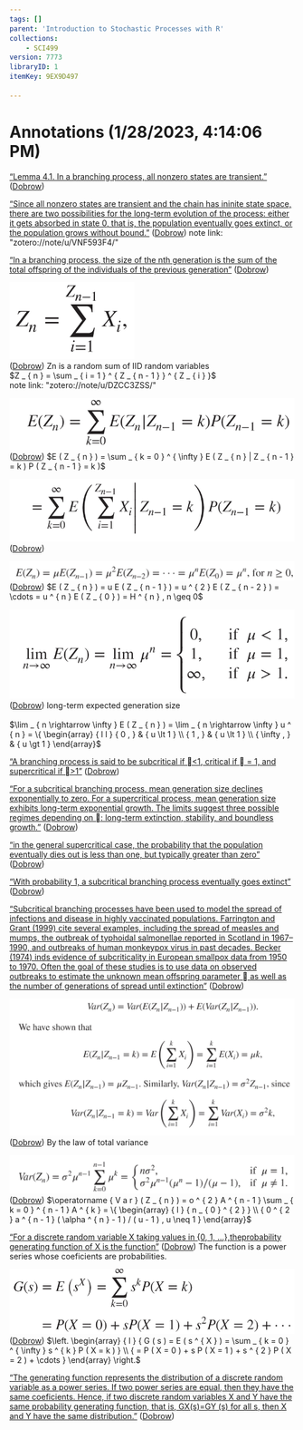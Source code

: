 ```yaml
---
tags: []
parent: 'Introduction to Stochastic Processes with R'
collections:
    - SCI499
version: 7773
libraryID: 1
itemKey: 9EX9D497

---
```

# Annotations (1/28/2023, 4:14:06 PM)

<span class="highlight" data-annotation="%7B%22attachmentURI%22%3A%22http%3A%2F%2Fzotero.org%2Fusers%2F5119930%2Fitems%2FPVWS76IN%22%2C%22annotationKey%22%3A%22PXJDHAW4%22%2C%22color%22%3A%22%23ffd400%22%2C%22pageLabel%22%3A%22183%22%2C%22position%22%3A%7B%22pageIndex%22%3A182%2C%22rects%22%3A%5B%5B62.909%2C68%2C339.872%2C77.056%5D%5D%7D%2C%22citationItem%22%3A%7B%22uris%22%3A%5B%22http%3A%2F%2Fzotero.org%2Fusers%2F5119930%2Fitems%2FI5WBS4XD%22%5D%2C%22locator%22%3A%22183%22%7D%7D" ztype="zhighlight"><a href="zotero://open-pdf/library/items/PVWS76IN?page=183&#x26;annotation=PXJDHAW4">“Lemma 4.1. In a branching process, all nonzero states are transient.”</a></span> <span class="citation" data-citation="%7B%22citationItems%22%3A%5B%7B%22uris%22%3A%5B%22http%3A%2F%2Fzotero.org%2Fusers%2F5119930%2Fitems%2FI5WBS4XD%22%5D%2C%22itemData%22%3A%7B%22id%22%3A%22http%3A%2F%2Fzotero.org%2Fusers%2F5119930%2Fitems%2FI5WBS4XD%22%2C%22type%22%3A%22book%22%2C%22language%22%3A%22en%22%2C%22source%22%3A%22Zotero%22%2C%22title%22%3A%22Introduction%20to%20Stochastic%20Processes%20with%20R%22%2C%22author%22%3A%5B%7B%22family%22%3A%22Dobrow%22%2C%22given%22%3A%22Robert%20P%22%7D%5D%2C%22citation-key%22%3A%22dobrowIntroductionStochasticProcesses%22%7D%7D%5D%2C%22properties%22%3A%7B%7D%7D" ztype="zcitation">(<span class="citation-item"><a href="zotero://select/library/items/I5WBS4XD">Dobrow</a></span>)</span>

<span class="highlight" data-annotation="%7B%22attachmentURI%22%3A%22http%3A%2F%2Fzotero.org%2Fusers%2F5119930%2Fitems%2FPVWS76IN%22%2C%22annotationKey%22%3A%22F7A5XIJZ%22%2C%22color%22%3A%22%23ffd400%22%2C%22pageLabel%22%3A%22184%22%2C%22position%22%3A%7B%22pageIndex%22%3A183%2C%22rects%22%3A%5B%5B64.152%2C385.934%2C386.971%2C395.349%5D%2C%5B52.2%2C374.054%2C386.934%2C383.469%5D%2C%5B52.2%2C362.173%2C386.907%2C371.588%5D%2C%5B52.2%2C350.284%2C79.573%2C359.699%5D%5D%7D%2C%22citationItem%22%3A%7B%22uris%22%3A%5B%22http%3A%2F%2Fzotero.org%2Fusers%2F5119930%2Fitems%2FI5WBS4XD%22%5D%2C%22locator%22%3A%22184%22%7D%7D" ztype="zhighlight"><a href="zotero://open-pdf/library/items/PVWS76IN?page=184&#x26;annotation=F7A5XIJZ">“Since all nonzero states are transient and the chain has ininite state space, there are two possibilities for the long-term evolution of the process: either it gets absorbed in state 0, that is, the population eventually goes extinct, or the population grows without bound.”</a></span> <span class="citation" data-citation="%7B%22citationItems%22%3A%5B%7B%22uris%22%3A%5B%22http%3A%2F%2Fzotero.org%2Fusers%2F5119930%2Fitems%2FI5WBS4XD%22%5D%2C%22itemData%22%3A%7B%22id%22%3A%22http%3A%2F%2Fzotero.org%2Fusers%2F5119930%2Fitems%2FI5WBS4XD%22%2C%22type%22%3A%22book%22%2C%22language%22%3A%22en%22%2C%22source%22%3A%22Zotero%22%2C%22title%22%3A%22Introduction%20to%20Stochastic%20Processes%20with%20R%22%2C%22author%22%3A%5B%7B%22family%22%3A%22Dobrow%22%2C%22given%22%3A%22Robert%20P%22%7D%5D%2C%22citation-key%22%3A%22dobrowIntroductionStochasticProcesses%22%7D%7D%5D%2C%22properties%22%3A%7B%7D%7D" ztype="zcitation">(<span class="citation-item"><a href="zotero://select/library/items/I5WBS4XD">Dobrow</a></span>)</span> note link: "zotero://note/u/VNF593F4/"

<span class="highlight" data-annotation="%7B%22attachmentURI%22%3A%22http%3A%2F%2Fzotero.org%2Fusers%2F5119930%2Fitems%2FPVWS76IN%22%2C%22annotationKey%22%3A%22DSS9GUTQ%22%2C%22color%22%3A%22%23ffd400%22%2C%22pageLabel%22%3A%22184%22%2C%22position%22%3A%7B%22pageIndex%22%3A183%2C%22rects%22%3A%5B%5B52.2%2C294.935%2C386.941%2C304.349%5D%2C%5B52.201%2C283.054%2C228.221%2C292.469%5D%5D%7D%2C%22citationItem%22%3A%7B%22uris%22%3A%5B%22http%3A%2F%2Fzotero.org%2Fusers%2F5119930%2Fitems%2FI5WBS4XD%22%5D%2C%22locator%22%3A%22184%22%7D%7D" ztype="zhighlight"><a href="zotero://open-pdf/library/items/PVWS76IN?page=184&#x26;annotation=DSS9GUTQ">“In a branching process, the size of the nth generation is the sum of the total offspring of the individuals of the previous generation”</a></span> <span class="citation" data-citation="%7B%22citationItems%22%3A%5B%7B%22uris%22%3A%5B%22http%3A%2F%2Fzotero.org%2Fusers%2F5119930%2Fitems%2FI5WBS4XD%22%5D%2C%22itemData%22%3A%7B%22id%22%3A%22http%3A%2F%2Fzotero.org%2Fusers%2F5119930%2Fitems%2FI5WBS4XD%22%2C%22type%22%3A%22book%22%2C%22language%22%3A%22en%22%2C%22source%22%3A%22Zotero%22%2C%22title%22%3A%22Introduction%20to%20Stochastic%20Processes%20with%20R%22%2C%22author%22%3A%5B%7B%22family%22%3A%22Dobrow%22%2C%22given%22%3A%22Robert%20P%22%7D%5D%2C%22citation-key%22%3A%22dobrowIntroductionStochasticProcesses%22%7D%7D%5D%2C%22properties%22%3A%7B%7D%7D" ztype="zcitation">(<span class="citation-item"><a href="zotero://select/library/items/I5WBS4XD">Dobrow</a></span>)</span>

![\<img alt="" data-attachment-key="Z9ZIH4TB" src="attachments/Z9ZIH4TB.png" ztype="zimage">](attachments/Z9ZIH4TB.png)\
<span class="citation" data-citation="%7B%22citationItems%22%3A%5B%7B%22uris%22%3A%5B%22http%3A%2F%2Fzotero.org%2Fusers%2F5119930%2Fitems%2FI5WBS4XD%22%5D%2C%22itemData%22%3A%7B%22id%22%3A%22http%3A%2F%2Fzotero.org%2Fusers%2F5119930%2Fitems%2FI5WBS4XD%22%2C%22type%22%3A%22book%22%2C%22language%22%3A%22en%22%2C%22source%22%3A%22Zotero%22%2C%22title%22%3A%22Introduction%20to%20Stochastic%20Processes%20with%20R%22%2C%22author%22%3A%5B%7B%22family%22%3A%22Dobrow%22%2C%22given%22%3A%22Robert%20P%22%7D%5D%2C%22citation-key%22%3A%22dobrowIntroductionStochasticProcesses%22%7D%7D%5D%2C%22properties%22%3A%7B%7D%7D" ztype="zcitation">(<span class="citation-item"><a href="zotero://select/library/items/I5WBS4XD">Dobrow</a></span>)</span> Zn is a random sum of IID random variables\
\$Z \_ { n } = \sum \_ { i = 1 } ^ { Z \_ { n - 1 } } ^ { Z \_ { i } }\$\
note link: "zotero://note/u/DZCC3ZSS/"

![\<img alt="" data-attachment-key="KNJ7HW6E" src="attachments/KNJ7HW6E.png" ztype="zimage">](attachments/KNJ7HW6E.png)\
<span class="citation" data-citation="%7B%22citationItems%22%3A%5B%7B%22uris%22%3A%5B%22http%3A%2F%2Fzotero.org%2Fusers%2F5119930%2Fitems%2FI5WBS4XD%22%5D%2C%22itemData%22%3A%7B%22id%22%3A%22http%3A%2F%2Fzotero.org%2Fusers%2F5119930%2Fitems%2FI5WBS4XD%22%2C%22type%22%3A%22book%22%2C%22language%22%3A%22en%22%2C%22source%22%3A%22Zotero%22%2C%22title%22%3A%22Introduction%20to%20Stochastic%20Processes%20with%20R%22%2C%22author%22%3A%5B%7B%22family%22%3A%22Dobrow%22%2C%22given%22%3A%22Robert%20P%22%7D%5D%2C%22citation-key%22%3A%22dobrowIntroductionStochasticProcesses%22%7D%7D%5D%2C%22properties%22%3A%7B%7D%7D" ztype="zcitation">(<span class="citation-item"><a href="zotero://select/library/items/I5WBS4XD">Dobrow</a></span>)</span> \$E ( Z \_ { n } ) = \sum \_ { k = 0 } ^ { \infty } E ( Z \_ { n } | Z \_ { n - 1 } = k ) P ( Z \_ { n - 1 } = k )\$

![\<img alt="" data-attachment-key="3WXATQQL" src="attachments/3WXATQQL.png" ztype="zimage">](attachments/3WXATQQL.png)\
<span class="citation" data-citation="%7B%22citationItems%22%3A%5B%7B%22uris%22%3A%5B%22http%3A%2F%2Fzotero.org%2Fusers%2F5119930%2Fitems%2FI5WBS4XD%22%5D%2C%22itemData%22%3A%7B%22id%22%3A%22http%3A%2F%2Fzotero.org%2Fusers%2F5119930%2Fitems%2FI5WBS4XD%22%2C%22type%22%3A%22book%22%2C%22language%22%3A%22en%22%2C%22source%22%3A%22Zotero%22%2C%22title%22%3A%22Introduction%20to%20Stochastic%20Processes%20with%20R%22%2C%22author%22%3A%5B%7B%22family%22%3A%22Dobrow%22%2C%22given%22%3A%22Robert%20P%22%7D%5D%2C%22citation-key%22%3A%22dobrowIntroductionStochasticProcesses%22%7D%7D%5D%2C%22properties%22%3A%7B%7D%7D" ztype="zcitation">(<span class="citation-item"><a href="zotero://select/library/items/I5WBS4XD">Dobrow</a></span>)</span>

![\<img alt="" data-attachment-key="DN99M4TL" src="attachments/DN99M4TL.png" ztype="zimage">](attachments/DN99M4TL.png)\
<span class="citation" data-citation="%7B%22citationItems%22%3A%5B%7B%22uris%22%3A%5B%22http%3A%2F%2Fzotero.org%2Fusers%2F5119930%2Fitems%2FI5WBS4XD%22%5D%2C%22itemData%22%3A%7B%22id%22%3A%22http%3A%2F%2Fzotero.org%2Fusers%2F5119930%2Fitems%2FI5WBS4XD%22%2C%22type%22%3A%22book%22%2C%22language%22%3A%22en%22%2C%22source%22%3A%22Zotero%22%2C%22title%22%3A%22Introduction%20to%20Stochastic%20Processes%20with%20R%22%2C%22author%22%3A%5B%7B%22family%22%3A%22Dobrow%22%2C%22given%22%3A%22Robert%20P%22%7D%5D%2C%22citation-key%22%3A%22dobrowIntroductionStochasticProcesses%22%7D%7D%5D%2C%22properties%22%3A%7B%7D%7D" ztype="zcitation">(<span class="citation-item"><a href="zotero://select/library/items/I5WBS4XD">Dobrow</a></span>)</span> \$E ( Z \_ { n } ) = u E ( Z \_ { n - 1 } ) = u ^ { 2 } E ( Z \_ { n - 2 } ) = \cdots = u ^ { n } E ( Z \_ { 0 } ) = H ^ { n } , n \geq 0\$

![\<img alt="" data-attachment-key="4PDV699B" src="attachments/4PDV699B.png" ztype="zimage">](attachments/4PDV699B.png)\
<span class="citation" data-citation="%7B%22citationItems%22%3A%5B%7B%22uris%22%3A%5B%22http%3A%2F%2Fzotero.org%2Fusers%2F5119930%2Fitems%2FI5WBS4XD%22%5D%2C%22itemData%22%3A%7B%22id%22%3A%22http%3A%2F%2Fzotero.org%2Fusers%2F5119930%2Fitems%2FI5WBS4XD%22%2C%22type%22%3A%22book%22%2C%22language%22%3A%22en%22%2C%22source%22%3A%22Zotero%22%2C%22title%22%3A%22Introduction%20to%20Stochastic%20Processes%20with%20R%22%2C%22author%22%3A%5B%7B%22family%22%3A%22Dobrow%22%2C%22given%22%3A%22Robert%20P%22%7D%5D%2C%22citation-key%22%3A%22dobrowIntroductionStochasticProcesses%22%7D%7D%5D%2C%22properties%22%3A%7B%7D%7D" ztype="zcitation">(<span class="citation-item"><a href="zotero://select/library/items/I5WBS4XD">Dobrow</a></span>)</span> long-term expected generation size\
\
\$\lim \_ { n \rightarrow \infty } E ( Z \_ { n } ) = \lim \_ { n \rightarrow \infty } u ^ { n } = \\{ \begin{array} { l l } { 0 , } & { u \lt 1 } \\\ { 1 , } & { u \lt 1 } \\\ { \infty , } & { u \gt 1 } \end{array}\$

<span class="highlight" data-annotation="%7B%22attachmentURI%22%3A%22http%3A%2F%2Fzotero.org%2Fusers%2F5119930%2Fitems%2FPVWS76IN%22%2C%22annotationKey%22%3A%227TCSCDKA%22%2C%22color%22%3A%22%23ffd400%22%2C%22pageLabel%22%3A%22185%22%2C%22position%22%3A%7B%22pageIndex%22%3A184%2C%22rects%22%3A%5B%5B65.901%2C242.07%2C388.68%2C251.933%5D%2C%5B53.948%2C230.028%2C142.241%2C239.891%5D%5D%7D%2C%22citationItem%22%3A%7B%22uris%22%3A%5B%22http%3A%2F%2Fzotero.org%2Fusers%2F5119930%2Fitems%2FI5WBS4XD%22%5D%2C%22locator%22%3A%22185%22%7D%7D" ztype="zhighlight"><a href="zotero://open-pdf/library/items/PVWS76IN?page=185&#x26;annotation=7TCSCDKA">“A branching process is said to be subcritical if 󑰀&#x3C;1, critical if 󑰀 = 1, and supercritical if 󑰀>1”</a></span> <span class="citation" data-citation="%7B%22citationItems%22%3A%5B%7B%22uris%22%3A%5B%22http%3A%2F%2Fzotero.org%2Fusers%2F5119930%2Fitems%2FI5WBS4XD%22%5D%2C%22itemData%22%3A%7B%22id%22%3A%22http%3A%2F%2Fzotero.org%2Fusers%2F5119930%2Fitems%2FI5WBS4XD%22%2C%22type%22%3A%22book%22%2C%22language%22%3A%22en%22%2C%22source%22%3A%22Zotero%22%2C%22title%22%3A%22Introduction%20to%20Stochastic%20Processes%20with%20R%22%2C%22author%22%3A%5B%7B%22family%22%3A%22Dobrow%22%2C%22given%22%3A%22Robert%20P%22%7D%5D%2C%22citation-key%22%3A%22dobrowIntroductionStochasticProcesses%22%7D%7D%5D%2C%22properties%22%3A%7B%7D%7D" ztype="zcitation">(<span class="citation-item"><a href="zotero://select/library/items/I5WBS4XD">Dobrow</a></span>)</span>

<span class="highlight" data-annotation="%7B%22attachmentURI%22%3A%22http%3A%2F%2Fzotero.org%2Fusers%2F5119930%2Fitems%2FPVWS76IN%22%2C%22annotationKey%22%3A%22KB5ZCKQB%22%2C%22color%22%3A%22%23ffd400%22%2C%22pageLabel%22%3A%22185%22%2C%22position%22%3A%7B%22pageIndex%22%3A184%2C%22rects%22%3A%5B%5B148.865%2C230.028%2C388.677%2C239.891%5D%2C%5B53.948%2C218.435%2C388.722%2C227.849%5D%2C%5B53.948%2C206.393%2C388.675%2C215.807%5D%2C%5B53.948%2C193.894%2C346.673%2C203.757%5D%5D%7D%2C%22citationItem%22%3A%7B%22uris%22%3A%5B%22http%3A%2F%2Fzotero.org%2Fusers%2F5119930%2Fitems%2FI5WBS4XD%22%5D%2C%22locator%22%3A%22185%22%7D%7D" ztype="zhighlight"><a href="zotero://open-pdf/library/items/PVWS76IN?page=185&#x26;annotation=KB5ZCKQB">“For a subcritical branching process, mean generation size declines exponentially to zero. For a supercritical process, mean generation size exhibits long-term exponential growth. The limits suggest three possible regimes depending on 󑰀: long-term extinction, stability, and boundless growth.”</a></span> <span class="citation" data-citation="%7B%22citationItems%22%3A%5B%7B%22uris%22%3A%5B%22http%3A%2F%2Fzotero.org%2Fusers%2F5119930%2Fitems%2FI5WBS4XD%22%5D%2C%22itemData%22%3A%7B%22id%22%3A%22http%3A%2F%2Fzotero.org%2Fusers%2F5119930%2Fitems%2FI5WBS4XD%22%2C%22type%22%3A%22book%22%2C%22language%22%3A%22en%22%2C%22source%22%3A%22Zotero%22%2C%22title%22%3A%22Introduction%20to%20Stochastic%20Processes%20with%20R%22%2C%22author%22%3A%5B%7B%22family%22%3A%22Dobrow%22%2C%22given%22%3A%22Robert%20P%22%7D%5D%2C%22citation-key%22%3A%22dobrowIntroductionStochasticProcesses%22%7D%7D%5D%2C%22properties%22%3A%7B%7D%7D" ztype="zcitation">(<span class="citation-item"><a href="zotero://select/library/items/I5WBS4XD">Dobrow</a></span>)</span>

<span class="highlight" data-annotation="%7B%22attachmentURI%22%3A%22http%3A%2F%2Fzotero.org%2Fusers%2F5119930%2Fitems%2FPVWS76IN%22%2C%22annotationKey%22%3A%22YM6P7V55%22%2C%22color%22%3A%22%23ffd400%22%2C%22pageLabel%22%3A%22186%22%2C%22position%22%3A%7B%22pageIndex%22%3A185%2C%22rects%22%3A%5B%5B330.459%2C281.688%2C386.92%2C291.102%5D%2C%5B52.197%2C269.628%2C386.947%2C279.043%5D%2C%5B52.197%2C257.577%2C190.883%2C266.992%5D%5D%7D%2C%22citationItem%22%3A%7B%22uris%22%3A%5B%22http%3A%2F%2Fzotero.org%2Fusers%2F5119930%2Fitems%2FI5WBS4XD%22%5D%2C%22locator%22%3A%22186%22%7D%7D" ztype="zhighlight"><a href="zotero://open-pdf/library/items/PVWS76IN?page=186&#x26;annotation=YM6P7V55">“in the general supercritical case, the probability that the population eventually dies out is less than one, but typically greater than zero”</a></span> <span class="citation" data-citation="%7B%22citationItems%22%3A%5B%7B%22uris%22%3A%5B%22http%3A%2F%2Fzotero.org%2Fusers%2F5119930%2Fitems%2FI5WBS4XD%22%5D%2C%22itemData%22%3A%7B%22id%22%3A%22http%3A%2F%2Fzotero.org%2Fusers%2F5119930%2Fitems%2FI5WBS4XD%22%2C%22type%22%3A%22book%22%2C%22language%22%3A%22en%22%2C%22source%22%3A%22Zotero%22%2C%22title%22%3A%22Introduction%20to%20Stochastic%20Processes%20with%20R%22%2C%22author%22%3A%5B%7B%22family%22%3A%22Dobrow%22%2C%22given%22%3A%22Robert%20P%22%7D%5D%2C%22citation-key%22%3A%22dobrowIntroductionStochasticProcesses%22%7D%7D%5D%2C%22properties%22%3A%7B%7D%7D" ztype="zcitation">(<span class="citation-item"><a href="zotero://select/library/items/I5WBS4XD">Dobrow</a></span>)</span>

<span class="highlight" data-annotation="%7B%22attachmentURI%22%3A%22http%3A%2F%2Fzotero.org%2Fusers%2F5119930%2Fitems%2FPVWS76IN%22%2C%22annotationKey%22%3A%22D7Z9NJJN%22%2C%22color%22%3A%22%23ffd400%22%2C%22pageLabel%22%3A%22187%22%2C%22position%22%3A%7B%22pageIndex%22%3A186%2C%22rects%22%3A%5B%5B168.51%2C407.069%2C388.645%2C416.932%5D%2C%5B53.947%2C395.61%2C126.841%2C405.024%5D%5D%7D%2C%22citationItem%22%3A%7B%22uris%22%3A%5B%22http%3A%2F%2Fzotero.org%2Fusers%2F5119930%2Fitems%2FI5WBS4XD%22%5D%2C%22locator%22%3A%22187%22%7D%7D" ztype="zhighlight"><a href="zotero://open-pdf/library/items/PVWS76IN?page=187&#x26;annotation=D7Z9NJJN">“With probability 1, a subcritical branching process eventually goes extinct”</a></span> <span class="citation" data-citation="%7B%22citationItems%22%3A%5B%7B%22uris%22%3A%5B%22http%3A%2F%2Fzotero.org%2Fusers%2F5119930%2Fitems%2FI5WBS4XD%22%5D%2C%22itemData%22%3A%7B%22id%22%3A%22http%3A%2F%2Fzotero.org%2Fusers%2F5119930%2Fitems%2FI5WBS4XD%22%2C%22type%22%3A%22book%22%2C%22language%22%3A%22en%22%2C%22source%22%3A%22Zotero%22%2C%22title%22%3A%22Introduction%20to%20Stochastic%20Processes%20with%20R%22%2C%22author%22%3A%5B%7B%22family%22%3A%22Dobrow%22%2C%22given%22%3A%22Robert%20P%22%7D%5D%2C%22citation-key%22%3A%22dobrowIntroductionStochasticProcesses%22%7D%7D%5D%2C%22properties%22%3A%7B%7D%7D" ztype="zcitation">(<span class="citation-item"><a href="zotero://select/library/items/I5WBS4XD">Dobrow</a></span>)</span>

<span class="highlight" data-annotation="%7B%22attachmentURI%22%3A%22http%3A%2F%2Fzotero.org%2Fusers%2F5119930%2Fitems%2FPVWS76IN%22%2C%22annotationKey%22%3A%22TMHV8B6P%22%2C%22color%22%3A%22%235fb236%22%2C%22pageLabel%22%3A%22187%22%2C%22position%22%3A%7B%22pageIndex%22%3A186%2C%22rects%22%3A%5B%5B115.271%2C373.001%2C388.681%2C382.416%5D%2C%5B53.944%2C361.085%2C388.652%2C370.499%5D%2C%5B53.944%2C349.169%2C388.671%2C358.583%5D%2C%5B53.944%2C337.261%2C388.682%2C346.676%5D%2C%5B53.944%2C325.345%2C388.694%2C334.76%5D%2C%5B53.944%2C313.429%2C229.638%2C322.843%5D%2C%5B65.896%2C301.521%2C388.706%2C310.936%5D%2C%5B53.944%2C289.156%2C388.689%2C299.019%5D%2C%5B53.944%2C277.689%2C114.379%2C287.103%5D%5D%7D%2C%22citationItem%22%3A%7B%22uris%22%3A%5B%22http%3A%2F%2Fzotero.org%2Fusers%2F5119930%2Fitems%2FI5WBS4XD%22%5D%2C%22locator%22%3A%22187%22%7D%7D" ztype="zhighlight"><a href="zotero://open-pdf/library/items/PVWS76IN?page=187&#x26;annotation=TMHV8B6P">“Subcritical branching processes have been used to model the spread of infections and disease in highly vaccinated populations. Farrington and Grant (1999) cite several examples, including the spread of measles and mumps, the outbreak of typhoidal salmonellae reported in Scotland in 1967–1990, and outbreaks of human monkeypox virus in past decades. Becker (1974) inds evidence of subcriticality in European smallpox data from 1950 to 1970. Often the goal of these studies is to use data on observed outbreaks to estimate the unknown mean offspring parameter 󑰀 as well as the number of generations of spread until extinction”</a></span> <span class="citation" data-citation="%7B%22citationItems%22%3A%5B%7B%22uris%22%3A%5B%22http%3A%2F%2Fzotero.org%2Fusers%2F5119930%2Fitems%2FI5WBS4XD%22%5D%2C%22itemData%22%3A%7B%22id%22%3A%22http%3A%2F%2Fzotero.org%2Fusers%2F5119930%2Fitems%2FI5WBS4XD%22%2C%22type%22%3A%22book%22%2C%22language%22%3A%22en%22%2C%22source%22%3A%22Zotero%22%2C%22title%22%3A%22Introduction%20to%20Stochastic%20Processes%20with%20R%22%2C%22author%22%3A%5B%7B%22family%22%3A%22Dobrow%22%2C%22given%22%3A%22Robert%20P%22%7D%5D%2C%22citation-key%22%3A%22dobrowIntroductionStochasticProcesses%22%7D%7D%5D%2C%22properties%22%3A%7B%7D%7D" ztype="zcitation">(<span class="citation-item"><a href="zotero://select/library/items/I5WBS4XD">Dobrow</a></span>)</span>

![\<img alt="" data-attachment-key="ZY9FGR8V" src="attachments/ZY9FGR8V.png" ztype="zimage">](attachments/ZY9FGR8V.png)\
<span class="citation" data-citation="%7B%22citationItems%22%3A%5B%7B%22uris%22%3A%5B%22http%3A%2F%2Fzotero.org%2Fusers%2F5119930%2Fitems%2FI5WBS4XD%22%5D%2C%22itemData%22%3A%7B%22id%22%3A%22http%3A%2F%2Fzotero.org%2Fusers%2F5119930%2Fitems%2FI5WBS4XD%22%2C%22type%22%3A%22book%22%2C%22language%22%3A%22en%22%2C%22source%22%3A%22Zotero%22%2C%22title%22%3A%22Introduction%20to%20Stochastic%20Processes%20with%20R%22%2C%22author%22%3A%5B%7B%22family%22%3A%22Dobrow%22%2C%22given%22%3A%22Robert%20P%22%7D%5D%2C%22citation-key%22%3A%22dobrowIntroductionStochasticProcesses%22%7D%7D%5D%2C%22properties%22%3A%7B%7D%7D" ztype="zcitation">(<span class="citation-item"><a href="zotero://select/library/items/I5WBS4XD">Dobrow</a></span>)</span> By the law of total variance

![\<img alt="" data-attachment-key="R3JCHS3J" src="attachments/R3JCHS3J.png" ztype="zimage">](attachments/R3JCHS3J.png)\
<span class="citation" data-citation="%7B%22citationItems%22%3A%5B%7B%22uris%22%3A%5B%22http%3A%2F%2Fzotero.org%2Fusers%2F5119930%2Fitems%2FI5WBS4XD%22%5D%2C%22itemData%22%3A%7B%22id%22%3A%22http%3A%2F%2Fzotero.org%2Fusers%2F5119930%2Fitems%2FI5WBS4XD%22%2C%22type%22%3A%22book%22%2C%22language%22%3A%22en%22%2C%22source%22%3A%22Zotero%22%2C%22title%22%3A%22Introduction%20to%20Stochastic%20Processes%20with%20R%22%2C%22author%22%3A%5B%7B%22family%22%3A%22Dobrow%22%2C%22given%22%3A%22Robert%20P%22%7D%5D%2C%22citation-key%22%3A%22dobrowIntroductionStochasticProcesses%22%7D%7D%5D%2C%22properties%22%3A%7B%7D%7D" ztype="zcitation">(<span class="citation-item"><a href="zotero://select/library/items/I5WBS4XD">Dobrow</a></span>)</span> $\operatorname { V a r } ( Z _ { n } ) = o ^ { 2 } A ^ { n - 1 } \sum _ { k = 0 } ^ { n - 1 } A ^ { k } = \{ \begin{array} { l } { n _ { 0 } ^ { 2 } } \\ { 0 ^ { 2 } a ^ { n - 1 } ( \alpha ^ { n } - 1 ) / ( u - 1 ) , u \neq 1 } \end{array}$

<span class="highlight" data-annotation="%7B%22attachmentURI%22%3A%22http%3A%2F%2Fzotero.org%2Fusers%2F5119930%2Fitems%2FPVWS76IN%22%2C%22annotationKey%22%3A%227TT4DXNR%22%2C%22color%22%3A%22%232ea8e5%22%2C%22pageLabel%22%3A%22188%22%2C%22position%22%3A%7B%22pageIndex%22%3A187%2C%22rects%22%3A%5B%5B52.199%2C227.563%2C386.936%2C237.426%5D%2C%5B52.2%2C216.05%2C209.014%2C225.465%5D%5D%7D%2C%22citationItem%22%3A%7B%22uris%22%3A%5B%22http%3A%2F%2Fzotero.org%2Fusers%2F5119930%2Fitems%2FI5WBS4XD%22%5D%2C%22locator%22%3A%22188%22%7D%7D" ztype="zhighlight"><a href="zotero://open-pdf/library/items/PVWS76IN?page=188&#x26;annotation=7TT4DXNR">“For a discrete random variable X taking values in {0, 1, ...},theprobability generating function of X is the function”</a></span> <span class="citation" data-citation="%7B%22citationItems%22%3A%5B%7B%22uris%22%3A%5B%22http%3A%2F%2Fzotero.org%2Fusers%2F5119930%2Fitems%2FI5WBS4XD%22%5D%2C%22itemData%22%3A%7B%22id%22%3A%22http%3A%2F%2Fzotero.org%2Fusers%2F5119930%2Fitems%2FI5WBS4XD%22%2C%22type%22%3A%22book%22%2C%22language%22%3A%22en%22%2C%22source%22%3A%22Zotero%22%2C%22title%22%3A%22Introduction%20to%20Stochastic%20Processes%20with%20R%22%2C%22author%22%3A%5B%7B%22family%22%3A%22Dobrow%22%2C%22given%22%3A%22Robert%20P%22%7D%5D%2C%22citation-key%22%3A%22dobrowIntroductionStochasticProcesses%22%7D%7D%5D%2C%22properties%22%3A%7B%7D%7D" ztype="zcitation">(<span class="citation-item"><a href="zotero://select/library/items/I5WBS4XD">Dobrow</a></span>)</span> The function is a power series whose coeficients are probabilities.

![\<img alt="" data-attachment-key="ZZ5AABJP" src="attachments/ZZ5AABJP.png" ztype="zimage">](attachments/ZZ5AABJP.png)\
<span class="citation" data-citation="%7B%22citationItems%22%3A%5B%7B%22uris%22%3A%5B%22http%3A%2F%2Fzotero.org%2Fusers%2F5119930%2Fitems%2FI5WBS4XD%22%5D%2C%22itemData%22%3A%7B%22id%22%3A%22http%3A%2F%2Fzotero.org%2Fusers%2F5119930%2Fitems%2FI5WBS4XD%22%2C%22type%22%3A%22book%22%2C%22language%22%3A%22en%22%2C%22source%22%3A%22Zotero%22%2C%22title%22%3A%22Introduction%20to%20Stochastic%20Processes%20with%20R%22%2C%22author%22%3A%5B%7B%22family%22%3A%22Dobrow%22%2C%22given%22%3A%22Robert%20P%22%7D%5D%2C%22citation-key%22%3A%22dobrowIntroductionStochasticProcesses%22%7D%7D%5D%2C%22properties%22%3A%7B%7D%7D" ztype="zcitation">(<span class="citation-item"><a href="zotero://select/library/items/I5WBS4XD">Dobrow</a></span>)</span> $\left. \begin{array} { l } { G ( s ) = E ( s ^ { X } ) = \sum _ { k = 0 } ^ { \infty } s ^ { k } P ( X = k ) } \\ { = P ( X = 0 ) + s P ( X = 1 ) + s ^ { 2 } P ( X = 2 ) + \cdots } \end{array} \right.$

<span class="highlight" data-annotation="%7B%22attachmentURI%22%3A%22http%3A%2F%2Fzotero.org%2Fusers%2F5119930%2Fitems%2FPVWS76IN%22%2C%22annotationKey%22%3A%22SL2ATAVL%22%2C%22color%22%3A%22%235fb236%22%2C%22pageLabel%22%3A%22188%22%2C%22position%22%3A%7B%22pageIndex%22%3A187%2C%22rects%22%3A%5B%5B64.152%2C97.754%2C386.94%2C107.169%5D%2C%5B52.2%2C85.793%2C386.912%2C95.208%5D%2C%5B52.2%2C73.832%2C386.937%2C83.247%5D%2C%5B52.199%2C60.05%2C376.566%2C71.295%5D%5D%7D%2C%22citationItem%22%3A%7B%22uris%22%3A%5B%22http%3A%2F%2Fzotero.org%2Fusers%2F5119930%2Fitems%2FI5WBS4XD%22%5D%2C%22locator%22%3A%22188%22%7D%7D" ztype="zhighlight"><a href="zotero://open-pdf/library/items/PVWS76IN?page=188&#x26;annotation=SL2ATAVL">“The generating function represents the distribution of a discrete random variable as a power series. If two power series are equal, then they have the same coeficients. Hence, if two discrete random variables X and Y have the same probability generating function, that is, GX(s)=GY (s) for all s, then X and Y have the same distribution.”</a></span> <span class="citation" data-citation="%7B%22citationItems%22%3A%5B%7B%22uris%22%3A%5B%22http%3A%2F%2Fzotero.org%2Fusers%2F5119930%2Fitems%2FI5WBS4XD%22%5D%2C%22itemData%22%3A%7B%22id%22%3A%22http%3A%2F%2Fzotero.org%2Fusers%2F5119930%2Fitems%2FI5WBS4XD%22%2C%22type%22%3A%22book%22%2C%22language%22%3A%22en%22%2C%22source%22%3A%22Zotero%22%2C%22title%22%3A%22Introduction%20to%20Stochastic%20Processes%20with%20R%22%2C%22author%22%3A%5B%7B%22family%22%3A%22Dobrow%22%2C%22given%22%3A%22Robert%20P%22%7D%5D%2C%22citation-key%22%3A%22dobrowIntroductionStochasticProcesses%22%7D%7D%5D%2C%22properties%22%3A%7B%7D%7D" ztype="zcitation">(<span class="citation-item"><a href="zotero://select/library/items/I5WBS4XD">Dobrow</a></span>)</span>

